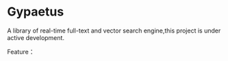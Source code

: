 # Gypaetus
A library of real-time full-text and vector search engine,this project is under active development.

Feature：